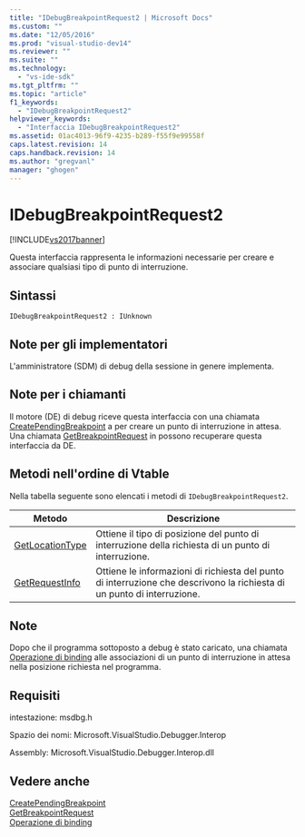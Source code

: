 ```yaml
---
title: "IDebugBreakpointRequest2 | Microsoft Docs"
ms.custom: ""
ms.date: "12/05/2016"
ms.prod: "visual-studio-dev14"
ms.reviewer: ""
ms.suite: ""
ms.technology: 
  - "vs-ide-sdk"
ms.tgt_pltfrm: ""
ms.topic: "article"
f1_keywords: 
  - "IDebugBreakpointRequest2"
helpviewer_keywords: 
  - "Interfaccia IDebugBreakpointRequest2"
ms.assetid: 01ac4013-96f9-4235-b289-f55f9e99558f
caps.latest.revision: 14
caps.handback.revision: 14
ms.author: "gregvanl"
manager: "ghogen"
---
```

# IDebugBreakpointRequest2
[!INCLUDE[vs2017banner](../../../code-quality/includes/vs2017banner.md)]

Questa interfaccia rappresenta le informazioni necessarie per creare e associare qualsiasi tipo di punto di interruzione.  
  
## Sintassi  
  
```  
IDebugBreakpointRequest2 : IUnknown  
```  
  
## Note per gli implementatori  
 L'amministratore \(SDM\) di debug della sessione in genere implementa.  
  
## Note per i chiamanti  
 Il motore \(DE\) di debug riceve questa interfaccia con una chiamata [CreatePendingBreakpoint](../../../extensibility/debugger/reference/idebugengine2-creatependingbreakpoint.md) a per creare un punto di interruzione in attesa.  Una chiamata [GetBreakpointRequest](../../../extensibility/debugger/reference/idebugpendingbreakpoint2-getbreakpointrequest.md) in possono recuperare questa interfaccia da DE.  
  
## Metodi nell'ordine di Vtable  
 Nella tabella seguente sono elencati i metodi di `IDebugBreakpointRequest2`.  
  
|Metodo|Descrizione|  
|------------|-----------------|  
|[GetLocationType](../../../extensibility/debugger/reference/idebugbreakpointrequest2-getlocationtype.md)|Ottiene il tipo di posizione del punto di interruzione della richiesta di un punto di interruzione.|  
|[GetRequestInfo](../../../extensibility/debugger/reference/idebugbreakpointrequest2-getrequestinfo.md)|Ottiene le informazioni di richiesta del punto di interruzione che descrivono la richiesta di un punto di interruzione.|  
  
## Note  
 Dopo che il programma sottoposto a debug è stato caricato, una chiamata [Operazione di binding](../../../extensibility/debugger/reference/idebugpendingbreakpoint2-bind.md) alle associazioni di un punto di interruzione in attesa nella posizione richiesta nel programma.  
  
## Requisiti  
 intestazione: msdbg.h  
  
 Spazio dei nomi: Microsoft.VisualStudio.Debugger.Interop  
  
 Assembly: Microsoft.VisualStudio.Debugger.Interop.dll  
  
## Vedere anche  
 [CreatePendingBreakpoint](../../../extensibility/debugger/reference/idebugengine2-creatependingbreakpoint.md)   
 [GetBreakpointRequest](../../../extensibility/debugger/reference/idebugpendingbreakpoint2-getbreakpointrequest.md)   
 [Operazione di binding](../../../extensibility/debugger/reference/idebugpendingbreakpoint2-bind.md)